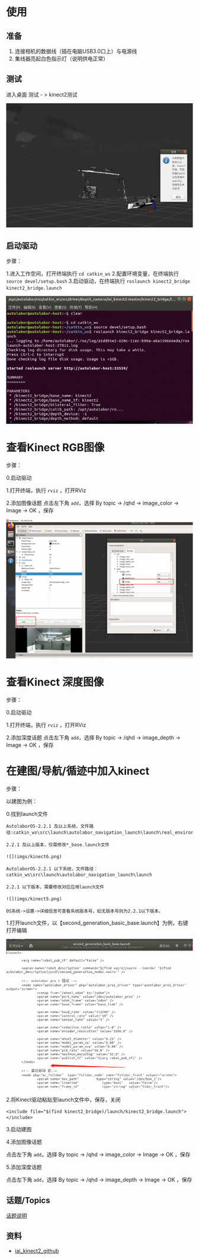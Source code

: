 # 使用

## 准备

1. 连接相机的数据线（插在电脑USB3.0口上）与电源线
2. 集线器亮起白色指示灯（说明供电正常）

## 测试

进入桌面 测试 - > kinect2测试

![](./imgs/kinect1.png)

## 启动驱动

步骤：

1.进入工作空间，打开终端执行
	`cd catkin_ws`
2.配置环境变量，在终端执行
	`source devel/setup.bash`
3.启动驱动，在终端执行
	`roslaunch kinect2_bridge kinect2_bridge.launch`

![](imgs/kinect2.png)

# 查看Kinect RGB图像

步骤：

0.启动驱动

1.打开终端，执行 `rviz` ，打开RViz 

2.添加图像话题
点击左下角 `add`，选择 By topic -> /qhd -> image_color -> Image -> OK ，保存

![](imgs/kinect4.png)


# 查看Kinect 深度图像

步骤：

0.启动驱动

1.打开终端，执行 `rviz` ，打开RViz 

2.添加深度话题
点击左下角 `add`，选择 By topic -> /qhd -> image_depth -> Image -> OK ，保存


# 在建图/导航/循迹中加入kinect

步骤：

以建图为例：

0.找到launch文件

	AutolaborOS-2.2.1 及以上系统，文件路径:catkin_ws\src\launch\autolabor_navigation_launch\launch\real_environment

	2.2.1 及以上版本，仅需修改*_base.launch文件

	![](imgs/kinect6.png)

	AutolaborOS-2.2.1 以下系统，文件路径：catkin_ws\src\launch\autolabor_navigation_launch\launch

	2.2.1 以下版本，需要修改对应应用launch文件

	![](imgs/kinect5.png)

	OS系统->设置->详细信息可查看系统版本号，如无版本号则为2.2.1以下版本。


1.打开launch文件，以【second_generation_basic_base.launch】为例，右键打开编辑

![](imgs/kinect7.png)


2.将Kinect驱动粘贴至launch文件中，保存，关闭

```
<include file="$(find kinect2_bridge)/launch/kinect2_bridge.launch"></include>
```

3.启动建图

4.添加图像话题

点击左下角 `add`，选择 By topic -> /qhd -> image_color -> Image -> OK ，保存

5.添加深度话题

点击左下角 `add`，选择 By topic -> /qhd -> image_depth -> Image -> OK ，保存


## 话题/Topics

[话题说明](https://github.com/code-iai/iai_kinect2/blob/master/kinect2_bridge/README.md#topics)

## 资料

* [iai_kinect2_github](https://github.com/code-iai/iai_kinect2)












